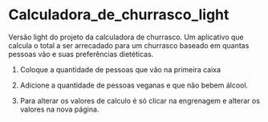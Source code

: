 # Calculadora_de_churrasco_light
Versão light do projeto da calculadora de churrasco. Um aplicativo que calcula o total a ser arrecadado para um churrasco baseado em quantas pessoas vão e suas preferências dietéticas.

1) Coloque a quantidade de pessoas que vão na primeira caixa

2) Adicione a quantidade de pessoas veganas e que não bebem álcool.

3) Para alterar os valores de calculo é só clicar na engrenagem e alterar os valores na nova página.
